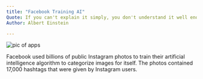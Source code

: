 ```yaml
---
title: "Facebook Training AI"
Quote: If you can't explain it simply, you don't understand it well enough. 
Author: Albert Einstein

---
```


<img src="/Blog/img/facebook.jpg" alt="pic of apps">

Facebook used billions of public Instagram photos to train their artificial intelligence algorithm to categorize images for itself. The photos contained 17,000 hashtags that were given by Instagram users.
